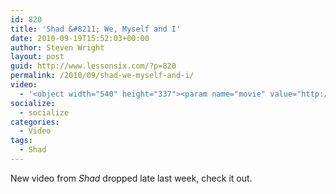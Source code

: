 ```yaml
---
id: 820
title: 'Shad &#8211; We, Myself and I'
date: 2010-09-19T15:52:03+00:00
author: Steven Wright
layout: post
guid: http://www.lessonsix.com/?p=820
permalink: /2010/09/shad-we-myself-and-i/
video:
  - '<object width="540" height="337"><param name="movie" value="http://www.youtube.com/v/V5UaQCQoOwc?fs=1&hl=en_GB"></param><param name="allowFullScreen" value="true"></param><param name="allowscriptaccess" value="always"></param><embed src="http://www.youtube.com/v/V5UaQCQoOwc?fs=1&hl=en_GB" type="application/x-shockwave-flash" width="540" height="337" allowscriptaccess="always" allowfullscreen="true"></embed></object>'
socialize:
  - socialize
categories:
  - Video
tags:
  - Shad
---
```

New video from _Shad_ dropped late last week, check it out.